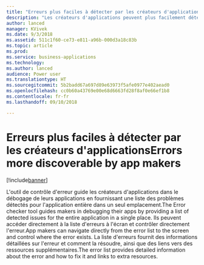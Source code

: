 ```yaml
---
title: "Erreurs plus faciles à détecter par les créateurs d'applications"
description: "Les créateurs d'applications peuvent plus facilement détecter et corriger les erreurs dans leur application"
author: lanced
manager: KVivek
ms.date: 9/3/2018
ms.assetid: 511c1f60-ce73-e811-a96b-000d3a18c83b
ms.topic: article
ms.prod: 
ms.service: business-applications
ms.technology: 
ms.author: lanced
audience: Power user
ms.translationtype: HT
ms.sourcegitcommit: 5b2badd67a697d89e63973f5afe0977e402aead0
ms.openlocfilehash: cc0b60a43769e00e68d6663fd28f8af0e66ef1b8
ms.contentlocale: fr-fr
ms.lasthandoff: 09/10/2018

---
```

# <a name="errors-more-discoverable-by-app-makers"></a><span data-ttu-id="53377-103">Erreurs plus faciles à détecter par les créateurs d'applications</span><span class="sxs-lookup"><span data-stu-id="53377-103">Errors more discoverable by app makers</span></span>


[!include[banner](../../includes/banner.md)]

<span data-ttu-id="53377-104">L'outil de contrôle d'erreur guide les créateurs d'applications dans le débogage de leurs applications en fournissant une liste des problèmes détectés pour l'application entière dans un seul emplacement.</span><span class="sxs-lookup"><span data-stu-id="53377-104">The Error checker tool guides makers in debugging their apps by providing a list of detected issues for the entire application in a single place.</span></span> <span data-ttu-id="53377-105">Ils peuvent accéder directement à la liste d'erreurs à l'écran et contrôler directement l'erreur.</span><span class="sxs-lookup"><span data-stu-id="53377-105">App makers can navigate directly from the error list to the screen and control where the error exists.</span></span> <span data-ttu-id="53377-106">La liste d'erreurs fournit des informations détaillées sur l'erreur et comment la résoudre, ainsi que des liens vers des ressources supplémentaires.</span><span class="sxs-lookup"><span data-stu-id="53377-106">The error list provides detailed information about the error and how to fix it and links to extra resources.</span></span>

